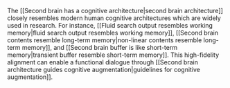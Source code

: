 The [[Second brain has a cognitive architecture|second brain architecture]] closely resembles modern human cognitive architectures which are widely used in research. For instance, [[Fluid search output resembles working memory|fluid search output resembles working memory]], [[Second brain contents resemble long-term memory|non-linear contents resemble long-term memory]], and [[Second brain buffer is like short-term memory|transient buffer resemble short-term memory]]. This high-fidelity alignment can enable a functional dialogue through [[Second brain architecture guides cognitive augmentation|guidelines for cognitive augmentation]].